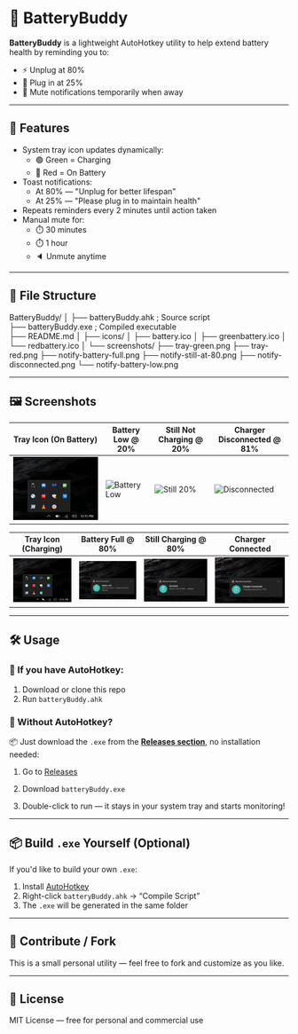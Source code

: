 # 🔋 BatteryBuddy

**BatteryBuddy** is a lightweight AutoHotkey utility to help extend battery health by reminding you to:
- ⚡ Unplug at 80%
- 🔌 Plug in at 25%
- 🔕 Mute notifications temporarily when away

---
## 🚀 Features

- System tray icon updates dynamically:
  - 🟢 Green = Charging
  - 🔴 Red = On Battery
- Toast notifications:
  - At 80% — "Unplug for better lifespan"
  - At 25% — "Please plug in to maintain health"
- Repeats reminders every 2 minutes until action taken
- Manual mute for:
  - ⏱️ 30 minutes
  - ⏱️ 1 hour
  - 🔈 Unmute anytime

---

## 📂 File Structure

BatteryBuddy/
│
├── batteryBuddy.ahk ; Source script  
├── batteryBuddy.exe ; Compiled executable  
├── README.md
│
├── icons/
│   ├── battery.ico
│   ├── greenbattery.ico
│   └── redbattery.ico
│
└── screenshots/
    ├── tray-green.png
    ├── tray-red.png
    ├── notify-battery-full.png
    ├── notify-still-at-80.png
    ├── notify-disconnected.png
    └── notify-battery-low.png


---

## 🖼️ Screenshots

| Tray Icon (On Battery)                | Battery Low @ 20%                                 | Still Not Charging @ 20%                         | Charger Disconnected @ 81%                              |
| ------------------------------------- | ------------------------------------------------- | ------------------------------------------------ | ------------------------------------------------------- |
| ![Tray Red](screenshots/tray-red.png) | ![Battery Low](screenshots/notify-plug-in-20.png) | ![Still 20%](screenshots/notify-still-at-20.png) | ![Disconnected](screenshots/notify-disconnected-81.png) |

| Tray Icon (Charging)                      | Battery Full @ 80%                                   | Still Charging @ 80%                             | Charger Connected                              |
| ----------------------------------------- | ---------------------------------------------------- | ------------------------------------------------ | ---------------------------------------------- |
| ![Tray Green](screenshots/tray-green.png) | ![Battery Full](screenshots/notify-battery-full.png) | ![Still 80%](screenshots/notify-still-at-80.png) | ![Connected](screenshots/notify-connected.png) |

---

## 🛠 Usage

### 🔸 If you have AutoHotkey:
1. Download or clone this repo
2. Run `batteryBuddy.ahk`


### 🔸 Without AutoHotkey?

📦 Just download the `.exe` from the [**Releases section**](https://github.com/AryanXPatel/BatteryBuddy/releases), no installation needed:

1.  Go to [Releases](https://github.com/AryanXPatel/BatteryBuddy/releases)
    
2.  Download `batteryBuddy.exe`
    
3.  Double-click to run — it stays in your system tray and starts monitoring!

---

## 📦 Build `.exe` Yourself (Optional)

If you'd like to build your own `.exe`:
1. Install [AutoHotkey](https://www.autohotkey.com/)
2. Right-click `batteryBuddy.ahk` → “Compile Script”
3. The `.exe` will be generated in the same folder

---

## 🤝 Contribute / Fork

This is a small personal utility — feel free to fork and customize as you like.

---

## 📄 License

MIT License — free for personal and commercial use


